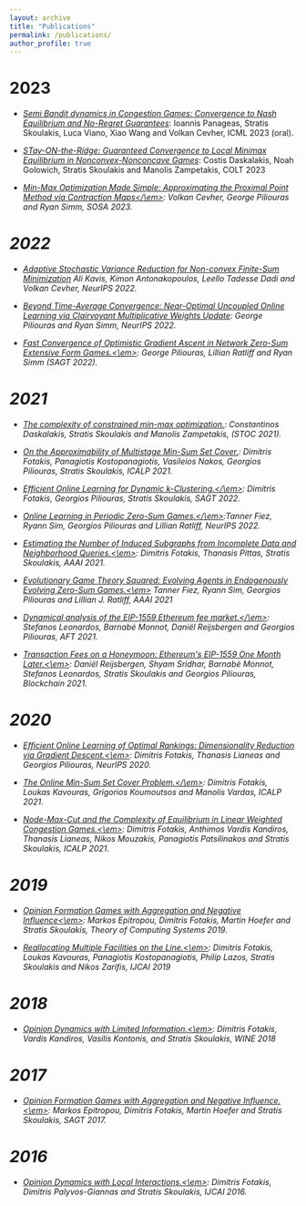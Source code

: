 ```yaml
---
layout: archive
title: "Publications"
permalink: /publications/
author_profile: true
---
```


2023
======
* [<em>Semi Bandit dynamics in Congestion Games: Convergence to Nash Equilibrium and No-Regret Guarantees</em>](https://sskoul.github.io/files/congestion.pdf): Ioannis Panageas, Stratis Skoulakis, Luca Viano, Xiao Wang and Volkan Cevher, ICML 2023 (oral).

* [<em>STay-ON-the-Ridge: Guaranteed Convergence to Local Minimax Equilibrium in Nonconvex-Nonconcave Games</em>](https://sskoul.github.io/files/STONR.pdf): Costis Daskalakis, Noah Golowich, Stratis Skoulakis and Manolis Zampetakis, COLT 2023

* [<em>Min-Max Optimization Made Simple: Approximating the Proximal Point Method via Contraction Maps</\em>](https://sskoul.github.io/files/contraction.pdf): Volkan Cevher, George Piliouras and Ryan Simm, SOSA 2023.

2022
======
* [<em>Adaptive Stochastic Variance Reduction for Non-convex Finite-Sum Minimization</em>](https://sskoul.github.io/files/Adaspider.pdf) Ali Kavis, Kimon Antonakopoulos, Leello Tadesse Dadi and Volkan Cevher, NeurIPS 2022.

* [<em>Beyond Time-Average Convergence: Near-Optimal Uncoupled Online Learning via Clairvoyant Multiplicative Weights Update</em>](https://sskoul.github.io/files/Clairvoyant.pdf): George Piliouras and Ryan Simm, NeurIPS 2022.

* [<em>Fast Convergence of Optimistic Gradient Ascent in Network Zero-Sum Extensive Form Games.<\em>](https://sskoul.github.io/files/EFGs.pdf): George Piliouras, Lillian Ratliff and Ryan Simm (SAGT 2022).

2021
======

* [<em>The complexity of constrained min-max optimization.</em>](https://sskoul.github.io/files/local_min_max.pdf): Constantinos Daskalakis, Stratis Skoulakis and Manolis Zampetakis, (STOC 2021).

* [<em>On the Approximability of Multistage Min-Sum Set Cover.</em>](https://sskoul.github.io/files/MultiStage_Min_Sum.pdf): Dimitris Fotakis, Panagiotis Kostopanagiotis, Vasileios Nakos, Georgios Piliouras, Stratis Skoulakis, ICALP 2021.

* [<em>Efficient Online Learning for Dynamic k-Clustering.</\em>](https://sskoul.github.io/files/Learning_k_Centers.pdf): Dimitris Fotakis, Georgios Piliouras, Stratis Skoulakis, SAGT 2022.

* [<em>Online Learning in Periodic Zero-Sum Games.</\em>](https://sskoul.github.io/files/periodic_ZS.pdf):Tanner Fiez, Ryann Sim, Georgios Piliouras and Lillian Ratliff, NeurIPS 2022.

* [<em>Estimating the Number of Induced Subgraphs from Incomplete Data and Neighborhood Queries.<\em>](https://sskoul.github.io/files/counting_triangles.pdf): Dimitris Fotakis, Thanasis Pittas, Stratis Skoulakis, AAAI 2021.

* [<em>Evolutionary Game Theory Squared: Evolving Agents in Endogenously Evolving Zero-Sum Games.<\em>](https://sskoul.github.io/files/evolutionary_game_theory.pdf) Tanner Fiez, Ryann Sim, Georgios Piliouras and Lillian J. Ratliff, AAAI 2021

* [<em>Dynamical analysis of the EIP-1559 Ethereum fee market.</\em>](https://sskoul.github.io/files/EIP.pdf): Stefanos Leonardos, Barnabé Monnot, Daniël Reijsbergen and Georgios Piliouras, AFT 2021.

* [<em>Transaction Fees on a Honeymoon: Ethereum's EIP-1559 One Month Later.<\em>](https://sskoul.github.io/files/honeymoon.pdf): Daniël Reijsbergen, Shyam Sridhar, Barnabé Monnot, Stefanos Leonardos, Stratis Skoulakis and Georgios Piliouras, Blockchain 2021.

2020
======

* [<em>Efficient Online Learning of Optimal Rankings: Dimensionality Reduction via Gradient Descent.<\em>](https://sskoul.github.io/files/rankings.pdf): Dimitris Fotakis, Thanasis Lianeas and Georgios Piliouras, NeurIPS 2020.

* [<em>The Online Min-Sum Set Cover Problem.</\em>](https://sskoul.github.io/files/Online_Min_Sum.pdf): Dimitris Fotakis, Loukas Kavouras, Grigorios Koumoutsos and Manolis Vardas, ICALP 2021.

* [<em>Node-Max-Cut and the Complexity of Equilibrium in Linear Weighted Congestion Games.<\em>](https://sskoul.github.io/files/node_max_cut.pdf): Dimitris Fotakis, Anthimos Vardis Kandiros, Thanasis Lianeas, Nikos Mouzakis, Panagiotis Patsilinakos and Stratis Skoulakis,  ICALP 2021.


2019
======


* [<em>Opinion Formation Games with Aggregation and Negative Influence<\em>](https://sskoul.github.io/files/opinion_formation_negative_influence.pdf): Markos Epitropou, Dimitris Fotakis, Martin Hoefer and Stratis Skoulakis, Theory of Computing Systems 2019.

* [<em>Reallocating Multiple Facilities on the Line.<\em>](https://sskoul.github.io/files/reallocation.pdf): Dimitris Fotakis, Loukas Kavouras, Panagiotis Kostopanagiotis, Philip Lazos, Stratis Skoulakis and Nikos Zarifis, IJCAI 2019


2018
======

* [<em>Opinion Dynamics with Limited Information.<\em>](https://sskoul.github.io/files/opinion_dynamics_with_limited_information.pdf): Dimitris Fotakis, Vardis Kandiros, Vasilis Kontonis, and Stratis Skoulakis, WINE 2018

2017
======
* [<em>Opinion Formation Games with Aggregation and Negative Influence.<\em>](https://sskoul.github.io/files/opinion_formation_negative_influence.pdf): Markos Epitropou, Dimitris Fotakis, Martin Hoefer and Stratis Skoulakis, SAGT 2017.

2016
======
* [<em>Opinion Dynamics with Local Interactions.<\em>](https://sskoul.github.io/files/opinion_dynamics_local_interactions.pdf): Dimitris Fotakis, Dimitris Palyvos-Giannas and Stratis Skoulakis, IJCAI 2016.
